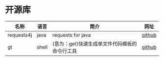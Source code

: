 # 开源库

| 名称 | 语言 | 简介  | 网址 | 
| - | - | - | - | 
| requests4j | java | requests for java | [github](https://github.com/mouday/requests4j) | 
gt | shell | (意为：get)快速生成单文件代码模板的命令行工具 | [github](https://github.com/mouday/gt-project)